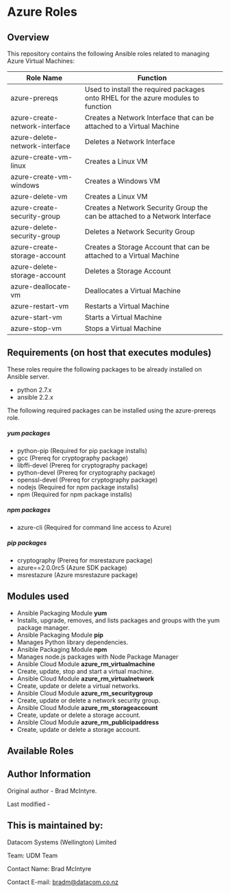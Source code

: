# Azure Roles

## Overview

This repository contains the following Ansible roles related to managing Azure Virtual Machines:

|Role Name|Function|
|---|---|
|azure-prereqs|Used to install the required packages onto RHEL for the azure modules to function|
|azure-create-network-interface|Creates a Network Interface that can be attached to a Virtual Machine|
|azure-delete-network-interface|Deletes a Network Interface |
|azure-create-vm-linux|Creates a Linux VM |
|azure-create-vm-windows|Creates a Windows VM|
|azure-delete-vm|Creates a Linux VM|
|azure-create-security-group|Creates a Network Security Group the can be attached to a Network Interface|
|azure-delete-security-group|Deletes a Network Security Group
|azure-create-storage-account|Creates a Storage Account that can be attached to a Virtual Machine|
|azure-delete-storage-account|Deletes a Storage Account|
|azure-deallocate-vm|Deallocates a Virtual Machine|
|azure-restart-vm|Restarts a Virtual Machine|
|azure-start-vm|Starts a Virtual Machine|
|azure-stop-vm|Stops a Virtual Machine|

## Requirements (on host that executes modules)
These roles require the following packages to be already installed on Ansible server.

- python 2.7.x
- ansible 2.2.x

The following required packages can be installed using the azure-prereqs role.

##### yum packages
- python-pip (Required for pip package installs)
- gcc (Prereq for cryptography package)
- libffi-devel (Prereq for cryptography package)
- python-devel (Prereq for cryptography package)
- openssl-devel (Prereq for cryptography package)
- nodejs (Required for npm package installs)
- npm (Required for npm package installs)

##### npm packages
- azure-cli (Required for command line access to Azure)

##### pip packages
- cryptography (Prereq for msrestazure package)
- azure==2.0.0rc5 (Azure SDK package)
- msrestazure (Azure msrestazure package)


## Modules used
- Ansible Packaging Module **yum**
 - Installs, upgrade, removes, and lists packages and groups with the yum package manager.
- Ansible Packaging Module **pip**
 - Manages Python library dependencies.
- Ansible Packaging Module **npm**
 - Manages node.js packages with Node Package Manager 
- Ansible Cloud Module **azure_rm_virtualmachine**
 - Create, update, stop and start a virtual machine.
- Ansible Cloud Module **azure_rm_virtualnetwork**
 - Create, update or delete a virtual networks.
- Ansible Cloud Module **azure_rm_securitygroup**
 - Create, update or delete a network security group.
- Ansible Cloud Module **azure_rm_storageaccount**
 - Create, update or delete a storage account.
- Ansible Cloud Module **azure_rm_publicipaddress**
 - Create, update or delete a storage account.

## Available Roles



## Author Information
Original author - Brad McIntyre.

Last modified -

This is maintained by:
--------------------------

Datacom Systems (Wellington) Limited

Team: UDM Team

Contact Name: Brad McIntyre

Contact E-mail: bradm@datacom.co.nz